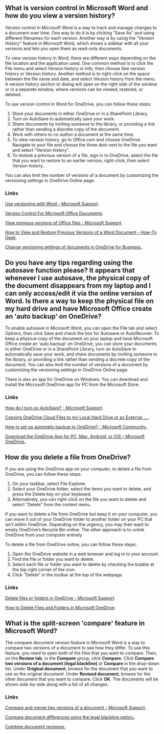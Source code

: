 ## What is version control in Microsoft Word and how do you view a version history?
Version control in Microsoft Word is a way to track and manage changes to a document over time. One way to do it is by clicking "Save As" and using different filenames for each version. Another way is by using the "Version History" feature in Microsoft Word, which shows a sidebar with all your versions and lets you open them as read-only documents. 

To view version history in Word, there are different ways depending on the file location and the application used. One common method is to click the File menu and select Version history or Info, then choose See version history or Version history. Another method is to right-click on the space between the file name and date, and select Version history from the menu. A version history section or dialog will open on the right side of the window or in a separate window, where versions can be viewed, restored, or deleted.

To use version control in Word for OneDrive, you can follow these steps:

1. Store your documents in either OneDrive or in a SharePoint Library.
2. Turn on AutoSave to automatically save your work.
3. Share documents by inviting someone to the library, or providing a link rather than sending a discrete copy of the document.
4. Work with others to co-author a document at the same time.
5. To view version history, go to Office.com and choose OneDrive. Navigate to your file and choose the three dots next to the file you want and select “Version history”.
6. To restore a previous version of a file, sign in to OneDrive, select the file that you want to restore to an earlier version, right-click, then select Version history.

You can also limit the number of versions of a document by customizing the versioning settings in OneDrive Online page.

### Links
[Use versioning with Word - Microsoft Support](https://support.microsoft.com/en-us/office/use-versioning-with-word-46b4d23f-b032-4837-94ab-746de8fbe6ec).

[Version Control For Microsoft Office Documents](https://answers.microsoft.com/en-us/msoffice/forum/all/version-control-for-microsoft-office-documents/f94a11b1-b849-4152-98b2-ca2d9be26c81).

[View previous versions of Office files - Microsoft Support](https://support.microsoft.com/en-us/office/view-previous-versions-of-office-files-5c1e076f-a9c9-41b8-8ace-f77b9642e2c2).

[How to View and Restore Previous Versions of a Word Document - How-To Geek](https://www.howtogeek.com/724986/how-to-view-and-restore-previous-versions-of-a-word-document/).

[Change versioning settings of documents in OneDrive for Business.](https://answers.microsoft.com/en-us/msoffice/forum/all/change-versioning-settings-of-documents-in/b88de8b2-f1d6-4044-b9ef-3af81ff5f6d3).

## Do you have any tips regarding using the autosave function please? It appears that whenever I use autosave, the physical copy of the document disappears from my laptop and I can only access/edit it via the online version of Word. Is there a way to keep the physical file on my hard drive and have Microsoft Office create an 'auto backup' on OneDrive?

To enable autosave in Microsoft Word, you can open the File tab and select Options, then click Save and check the box for Autosave or AutoRecover. To keep a physical copy of the document on your laptop and have Microsoft Office create an 'auto backup' on OneDrive, you can store your documents in either OneDrive or in a SharePoint Library, turn on AutoSave to automatically save your work, and share documents by inviting someone to the library, or providing a link rather than sending a discrete copy of the document. You can also limit the number of versions of a document by customizing the versioning settings in OneDrive Online page.

There is also an app for OneDrive on Windows. You can download and install the Microsoft OneDrive app for PC from the Microsoft Store.

### Links
[How do I turn on AutoSave? - Microsoft Support](https://support.microsoft.com/en-us/office/how-do-i-turn-on-autosave-dbd19b49-ff3a-48f5-8294-671e33a6712c).

[Copying OneDrive Cloud Files to my Local Hard Drive or an External ....](https://answers.microsoft.com/en-us/msoffice/forum/all/copying-onedrive-cloud-files-to-my-local-hard/c815d403-f615-4495-94db-46cf785c47a1).

[How to set up automatic backup to OneDrive? - Microsoft Community.](https://answers.microsoft.com/en-us/msoffice/forum/all/how-to-set-up-automatic-backup-to-onedrive/d4c164cb-e3c1-49c4-9206-61239228c084).

[Download the OneDrive App for PC, Mac, Android, or iOS – Microsoft OneDrive.](https://www.microsoft.com/en-us/microsoft-365/onedrive/download).

## How do you delete a file from OneDrive?
If you are using the OneDrive app on your computer, to delete a file from OneDrive, you can follow these steps:

1. On your taskbar, select File Explorer.
2. Select your OneDrive folder, select the items you want to delete, and press the Delete key on your keyboard.
3. Alternatively, you can right-click on the file you want to delete and select "Delete" from the context menu.

If you want to delete a file from OneDrive but keep it on your computer, you can move it out of your OneDrive folder to another folder on your PC that isn’t within OneDrive. Depending on the urgency, you may then want to empty OneDrive’s Recycle Bin online. The other approach is to unlink OneDrive from your computer entirely.

To delete a file from OneDrive online, you can follow these steps:

1. Open the OneDrive website in a web browser and log in to your account.
2. Find the file or folder you want to delete.
3. Select each file or folder you want to delete by checking the bubble at the top right corner of the icon.
4. Click "Delete" in the toolbar at the top of the webpage.

### Links
[Delete files or folders in OneDrive - Microsoft Support](https://support.microsoft.com/en-us/office/delete-files-or-folders-in-onedrive-21fe345a-e488-4fa7-932b-f053c1bebe8a).

[How to Delete Files and Folders in Microsoft OneDrive](https://www.howtogeek.com/750283/how-to-delete-files-and-folders-in-microsoft-onedrive/).

## What is the split-screen 'compare' feature in Microsoft Word?

The compare document version feature in Microsoft Word is a way to compare two versions of a document to see how they differ. To use this feature, you need to open both of the files that you want to compare. Then, on the **Review tab**, in the **Compare** group, click **Compare**. Click **Compare two versions of a document (legal blackline)** or **Compare** in the drop-down list. Under **Original document**, browse for the document that you want to use as the original document. Under **Revised document**, browse for the other document that you want to compare. Click **OK**. The documents will be shown side-by-side along with a list of all changes.

### Links
[Compare and merge two versions of a document - Microsoft Support](https://support.microsoft.com/en-us/office/compare-and-merge-two-versions-of-a-document-f5059749-a797-4db7-a8fb-b3b27eb8b87e).

[Compare document differences using the legal blackline option.](https://support.microsoft.com/en-us/office/compare-document-differences-using-the-legal-blackline-option-dbfc7351-4022-43a2-a0c4-54d1898702a0).

[Combine document revisions.](https://support.microsoft.com/en-us/office/combine-document-revisions-f8f07f09-4461-4376-b041-89ad67412cfe)
